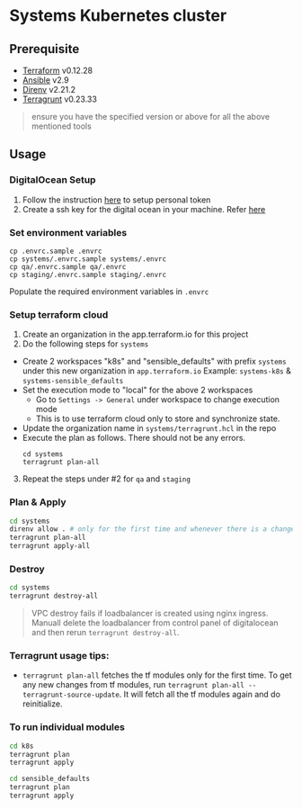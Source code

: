 # Systems Kubernetes cluster

## Prerequisite

- [Terraform](https://terraform.io/) v0.12.28
- [Ansible](https://www.ansible.com/) v2.9
- [Direnv](https://github.com/direnv/direnv) v2.21.2
- [Terragrunt](https://terragrunt.gruntwork.io/docs/getting-started/install) v0.23.33

> ensure you have the specified version or above for all the above mentioned tools

## Usage

### DigitalOcean Setup

1. Follow the instruction [here](https://www.digitalocean.com/docs/api/create-personal-access-token/) to setup personal token
2. Create a ssh key for the digital ocean in your machine. Refer [here](https://www.digitalocean.com/docs/droplets/how-to/add-ssh-keys/create-with-openssh/)


### Set environment variables
```
cp .envrc.sample .envrc
cp systems/.envrc.sample systems/.envrc
cp qa/.envrc.sample qa/.envrc
cp staging/.envrc.sample staging/.envrc
```
Populate the required environment variables in `.envrc`

### Setup terraform cloud

1. Create an organization in the app.terraform.io for this project
2. Do the following steps for `systems`
- Create 2 workspaces "k8s" and "sensible_defaults" with prefix `systems` under this new organization in `app.terraform.io` 
Example: `systems-k8s` & `systems-sensible_defaults`
- Set the execution mode to "local" for the above 2 workspaces
    - Go to `Settings -> General` under workspace to change execution mode
    - This is to use terraform cloud only to store and synchronize state.
- Update the organization name in `systems/terragrunt.hcl` in the repo
- Execute the plan as follows. There should not be any errors.
  ```shell
  cd systems
  terragrunt plan-all
  ```
3. Repeat the steps under #2 for `qa` and  `staging`


### Plan & Apply
```sh
cd systems
direnv allow . # only for the first time and whenever there is a change in .envrc
terragrunt plan-all
terragrunt apply-all
```

### Destroy
```sh
cd systems
terragrunt destroy-all
```

> VPC destroy fails if loadbalancer is created using nginx ingress. Manuall delete the loadbalancer from control panel of digitalocean and then rerun `terragrunt destroy-all`.

### Terragrunt usage tips:
- `terragrunt plan-all` fetches the tf modules only for the first time. To get any new changes from tf modules, run `terragrunt plan-all --terragrunt-source-update`. It will fetch all the tf modules again and do reinitialize.

### To run individual modules
```sh
cd k8s
terragrunt plan
terragrunt apply

cd sensible_defaults
terragrunt plan
terragrunt apply
```